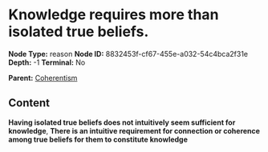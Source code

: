 # Knowledge requires more than isolated true beliefs.

**Node Type:** reason
**Node ID:** 8832453f-cf67-455e-a032-54c4bca2f31e
**Depth:** -1
**Terminal:** No

**Parent:** [Coherentism](coherentism.md)

## Content

**Having isolated true beliefs does not intuitively seem sufficient for knowledge**, **There is an intuitive requirement for connection or coherence among true beliefs for them to constitute knowledge**

